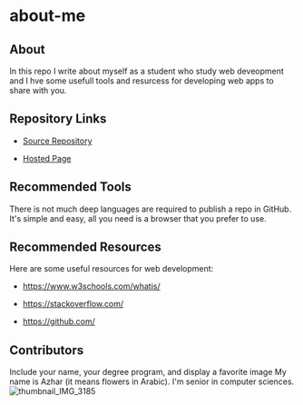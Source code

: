 # about-me



## About



In this repo I write about myself as a student who study web deveopment and I hve some usefull tools and resurcess for developing web apps to share with you. 


## Repository Links

- [Source Repository](https://github.com/AzharAlali/about-me/blob/master/README.md)

- [Hosted Page](https://azharalali.github.io/about-me/) 



## Recommended Tools

 There is not much deep languages are required to publish a repo in GitHub. It's simple and easy, all you need is a browser that you prefer to use.  

 

 ## Recommended Resources



 Here are some useful resources for web development: 

 - https://www.w3schools.com/whatis/ 

 - https://stackoverflow.com/

 - https://github.com/
 



 ## Contributors

 Include your name, your degree program, and display a favorite image 
 My name is Azhar (it means flowers in Arabic). I'm senior in computer sciences. 
 ![thumbnail_IMG_3185](https://user-images.githubusercontent.com/46798680/64051678-908d4180-cb41-11e9-99cb-b2c0438fc5bf.jpg)
 


  
